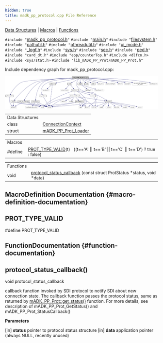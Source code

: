 ```yaml
---
hidden: true
title: madk_pp_protocol.cpp File Reference
---
```


[Data Structures](#nested-classes) \| [Macros](#define-members) \| [Functions](#func-members)

`#include "`<a href="madk__pp__protocol_8h_source.md">madk_pp_protocol.h</a>`"`
`#include "`<a href="main_8h_source.md">main.h</a>`"`
`#include "`<a href="filesystem_8h_source.md">filesystem.h</a>`"`
`#include "`<a href="pathutil_8h_source.md">pathutil.h</a>`"`
`#include "`<a href="pthreadutil_8h_source.md">pthreadutil.h</a>`"`
`#include "`<a href="ui__mode_8h_source.md">ui_mode.h</a>`"`
`#include "`<a href="__logf_8h_source.md">_logf.h</a>`"`
`#include "`<a href="sys_8h_source.md">sys.h</a>`"`
`#include "`<a href="sec_8h_source.md">sec.h</a>`"`
`#include "`<a href="sdi_2src_2ped_8h_source.md">ped.h</a>`"`
`#include "card_dt.h"`
`#include "epp/counterTop.h"`
`#include <dlfcn.h>`
`#include <sys/stat.h>`
`#include "lib_mADK_PP_Prot/mADK_PP_Prot.h"`

Include dependency graph for madk_pp_protocol.cpp:

![](madk__pp__protocol_8cpp__incl.png)

|  |  |
|----|----|
| Data Structures |  |
| class   | <a href="class_connection_context.md">ConnectionContext</a> |
| struct   | <a href="structm_a_d_k___p_p___prot___loader.md">mADK_PP_Prot_Loader</a> |

|  |  |
|----|----|
| Macros |  |
| #define  | [PROT_TYPE_VALID](#ab9bafea5a62aef8469d807060b6c26c2)(t)   ((t==\'A\' \|\| t==\'B\' \|\| t==\'C\' \|\| t==\'D\') ? true : false) |

|  |  |
|----|----|
| Functions |  |
| void  | [protocol_status_callback](#a68226f5dfe1781967a021e9de6ea34fe) (const struct ProtStatus \*status, void \*data) |

## MacroDefinition Documentation {#macro-definition-documentation}

## PROT_TYPE_VALID <a href="#ab9bafea5a62aef8469d807060b6c26c2" id="ab9bafea5a62aef8469d807060b6c26c2"></a>

<p>#define PROT_TYPE_VALID</p>

## FunctionDocumentation {#function-documentation}

## protocol_status_callback() <a href="#a68226f5dfe1781967a021e9de6ea34fe" id="a68226f5dfe1781967a021e9de6ea34fe"></a>

<p>void protocol_status_callback</p>

callback function invoked by SDI protocol to notify SDI about new connection state. The callback function passes the protocol status, same as returned by <a href="classm_a_d_k___p_p___prot.md#ab830518e59100970fe386745510590f5">mADK_PP_Prot::get_status()</a> function. For more details, see description of mADK_PP_Prot_GetStatus() and mADK_PP_Prot_StatusCallback()

**Parameters**

\[in\] **status** pointer to protocol status structure \[in\] **data** application pointer (always NULL, recently unused)
